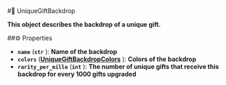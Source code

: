 #🔮 UniqueGiftBackdrop

**This object describes the backdrop of a unique gift.**

##⚙️ Properties

- **`name`** (**`str`** ): **Name of the backdrop**
- **`colors`** (**[UniqueGiftBackdropColors](UniqueGiftBackdropColors.md)** ): **Colors of the backdrop**
- **`rarity_per_mille`** (**`int`** ): **The number of unique gifts that receive this backdrop for every 1000 gifts upgraded**
